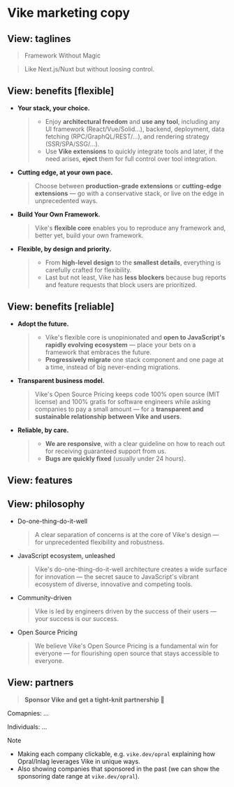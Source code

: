# Vike marketing copy


## View: taglines

> Framework Without Magic

> Like Next.js/Nuxt but without loosing control.


## View: benefits [flexible]

- **Your stack, your choice.**
  > - Enjoy **architectural freedom** and **use any tool**, including any UI framework (React/Vue/Solid...), backend, deployment, data fetching (RPC/GraphQL/REST/...), and rendering strategy (SSR/SPA/SSG/...).
  > - Use **Vike extensions** to quickly integrate tools and later, if the need arises, **eject** them for full control over tool integration.

- **Cutting edge, at your own pace.**
  > Choose between **production-grade extensions** or **cutting-edge extensions** &mdash; go with a conservative stack, or live on the edge in unprecedented ways.

- **Build Your Own Framework.**
  > Vike's **flexible core** enables you to reproduce any framework and, better yet, build your own framework.

- **Flexible, by design and priority.**
  > - From **high-level design** to the **smallest details**, everything is carefully crafted for flexibility.
  > - Last but not least, Vike has **less blockers** because bug reports and feature requests that block users are prioritized.


## View: benefits [reliable]

- **Adopt the future.**
  > - Vike's flexible core is unopinionated and **open to JavaScript's rapidly evolving ecosystem** &mdash; place your bets on a framework that embraces the future.
  > - **Progressively migrate** one stack component and one page at a time, instead of big never-ending migrations.

- **Transparent business model.**
  > Vike's Open Source Pricing keeps code 100% open source (MIT license) and 100% gratis for software engineers while asking companies to pay a small amount &mdash; for a **transparent and sustainable relationship between Vike and users**.

- **Reliable, by care.**
  > - **We are responsive**, with a clear guideline on how to reach out for receiving guaranteed support from us.
  > - **Bugs are quickly fixed** (usually under 24 hours).


## View: features


## View: philosophy

- Do-one-thing-do-it-well
  > A clear separation of concerns is at the core of Vike's design &mdash; for unprecedented flexibility and robustness.

- JavaScript ecosystem, unleashed
  > Vike's do-one-thing-do-it-well architecture creates a wide surface for innovation — the secret sauce to JavaScript's vibrant ecosystem of diverse, innovative and competing tools.

- Community-driven
  > Vike is led by engineers driven by the success of their users &mdash; your success is our success.

- Open Source Pricing
  > We believe Vike's Open Source Pricing is a fundamental win for everyone &mdash; for flourishing open source that stays accessible to everyone.


## View: partners

> **Sponsor Vike and get a tight-knit partnership 🤝**

Comapnies: ...

Individuals: ...

> [!NOTE]
> - Making each company clickable, e.g. `vike.dev/opral` explaining how Opral/Inlag leverages Vike in unique ways.
> - Also showing companies that sponsored in the past (we can show the sponsoring date range at `vike.dev/opral`).

